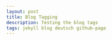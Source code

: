 ```yaml
---
layout: post
title: Blog Tagging
description: Testing the blog tags
tags: jekyll blog deutsch github-page
---
```

